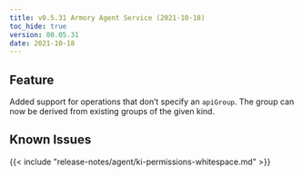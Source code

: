 ```yaml
---
title: v0.5.31 Armory Agent Service (2021-10-18)
toc_hide: true
version: 00.05.31
date: 2021-10-18
---
```


## Feature

Added support for operations that don’t specify an `apiGroup`. The group can now be derived from existing groups of the given kind.

## Known Issues

{{< include "release-notes/agent/ki-permissions-whitespace.md" >}}
